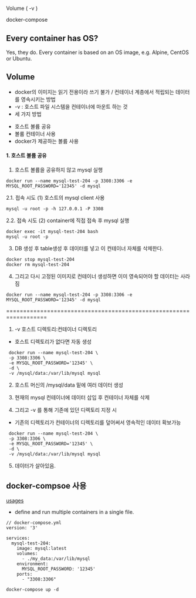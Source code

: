 

# 


Volume ( -v )   

docker-compose   



## Every container has OS?  
Yes, they do. Every container is based on an OS image, e.g. Alpine, CentOS or Ubuntu.




## Volume  

  * docker의 이미지는 읽기 전용이라 쓰기 불가 / 컨테이너 계층에서 적립되는 데이터를 영속시키는 방법     
  * -v : 호스트 파일 시스템을 컨테이너에 마운트 하는 것  
  * 세 가지 방법  
   - 호스트 볼륨 공유  
   - 볼륨 컨테이너 사용  
   - docker가 제공하는 볼륨 사용  
  
#### 1. 호스트 볼륨 공유  

 1. 호스트 볼륨을 공유하지 않고 mysql 실행  
```
docker run --name mysql-test-204 -p 3308:3306 -e MYSQL_ROOT_PASSWORD='12345' -d mysql 
```

 2.1. 접속 시도 (1) 호스트의 mysql client 사용   
```
mysql -u root -p -h 127.0.0.1 -P 3308
```

 2.2. 접속 시도 (2) container에 직접 접속 후 mysql 실행   
```
docker exec -it mysql-test-204 bash
mysql -u root -p
```

3. DB 생성 후 table생성 후 데이터를 넣고 이 컨테이너 자체를 삭제한다.  
```
docker stop mysql-test-204
docker rm mysql-test-204
```

4. 그리고 다시 고정된 이미지로 컨테이너 생성하면 이미 영속되어야 할 데이터는 사라짐  
```
docker run --name mysql-test-204 -p 3308:3306 -e MYSQL_ROOT_PASSWORD='12345' -d mysql 
```

==================================================================  

1. -v 호스트 디렉토리:컨테이너 디렉토리  
  * 호스트 디렉토리가 없다면 자동 생성  
```
 docker run --name mysql-test-204 \
 -p 3308:3306 \
 -e MYSQL_ROOT_PASSWORD='12345' \
 -d \
 -v /mysql/data:/var/lib/mysql mysql
```

2. 호스트 머신의 /mysql/data 밑에 여러 데이터 생성  

3. 현재의 mysql 컨테이너에 데이터 삽입 후 컨테이너 자체를 삭제  

4. 그리고 -v 를 통해 기존에 있던 디렉토리 지정 시  
  * 기존의 디렉토리가 컨테이너의 디렉토리를 덮어써서 영속적인 데이터 확보가능  
```
 docker run --name mysql-test-204 \
 -p 3308:3306 \
 -e MYSQL_ROOT_PASSWORD='12345' \
 -d \
 -v /mysql/data:/var/lib/mysql mysql
```

5. 데이터가 살아있음.  




## docker-compsoe 사용  
[usages](https://www.44bits.io/ko/post/almost-perfect-development-environment-with-docker-and-docker-compose#docker-compose.yml-%ED%8C%8C%EC%9D%BC)  
 
  * define and run multiple containers in a single file. 
  
 
```
// docker-compose.yml
version: '3'

services:
  mysql-test-204:
    image: mysql:latest
    volumes:
      - ./my_data:/var/lib/mysql
    environment:
      MYSQL_ROOT_PASSWORD: '12345'
    ports:
      - "3308:3306"
```

```
docker-compose up -d
```

